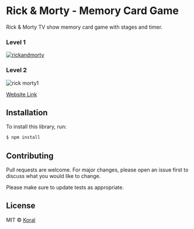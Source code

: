 

# Rick & Morty - Memory Card Game

Rick & Morty TV show memory card game with stages and timer.

### Level 1
[![rickandmorty](https://user-images.githubusercontent.com/61585370/187081277-4fb4d0cb-ad07-479d-bcec-9d11ac85e670.jpg)](https://rick-and-morty-memory-card.netlify.app/) 

### Level 2
![rick morty1](https://user-images.githubusercontent.com/61585370/215045251-cf413c2d-cfbb-4940-98d3-704341b0b2b3.png)


[Website Link](https://rick-and-morty-memory-card.netlify.app/) 

## Installation

To install this library, run:

```bash
$ npm install
```


## Contributing
Pull requests are welcome. For major changes, please open an issue first to discuss what you would like to change.

Please make sure to update tests as appropriate.

## License
MIT © [Koral](LICENSES.md)
